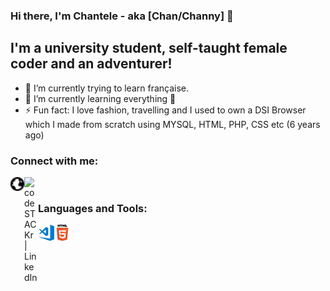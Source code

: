 ### Hi there, I'm Chantele - aka [Chan/Channy] 👋

## I'm a university student, self-taught female coder and an adventurer!
- 🔭 I’m currently trying to learn française. 
- 🌱 I’m currently learning everything 🤣
- ⚡ Fun fact: I love fashion, travelling and I used to own a DSI Browser which I made from scratch using MYSQL, HTML, PHP, CSS etc (6 years ago)

### Connect with me:

<img align="left" alt="codeSTACKr.com" width="22px" src="https://raw.githubusercontent.com/iconic/open-iconic/master/svg/globe.svg" />
<img align="left" alt="codeSTACKr | LinkedIn" width="22px" src="https://cdn.jsdelivr.net/npm/simple-icons@v3/icons/linkedin.svg" />

<br />

### Languages and Tools:

<img align="left" alt="Visual Studio Code" width="26px" src="https://raw.githubusercontent.com/github/explore/80688e429a7d4ef2fca1e82350fe8e3517d3494d/topics/visual-studio-code/visual-studio-code.png" />
<img align="left" alt="HTML5" width="26px" src="https://raw.githubusercontent.com/github/explore/80688e429a7d4ef2fca1e82350fe8e3517d3494d/topics/html/html.png" />

<br />
<br />
